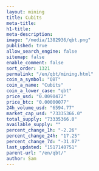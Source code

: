 ```yaml
---
layout: mining
title: Cubits
meta-title: 
h1-title: 
meta-description: 
image: "/media/1382936/qbt.png"
published: true
allow_search_engine: false
sitemap: false
enable_comment: false
sort_order: 1321
permalink: "/en/qbt/mining.html"
coin_a_symbol: "QBT"
coin_a_name: "Cubits"
coin_a_lower_case: "qbt"
price_usd: "0.0090472"
price_btc: "0.00000077"
24h_volume_usd: "6594.77"
market_cap_usd: "73335366.0"
total_supply: "73335366.0"
available_supply: ""
percent_change_1h: "-2.26"
percent_change_24h: "17.25"
percent_change_7d: "-31.07"
last_updated: "1517140751"
parent-url: "/en/qbt/"
author: Sam
---
```


